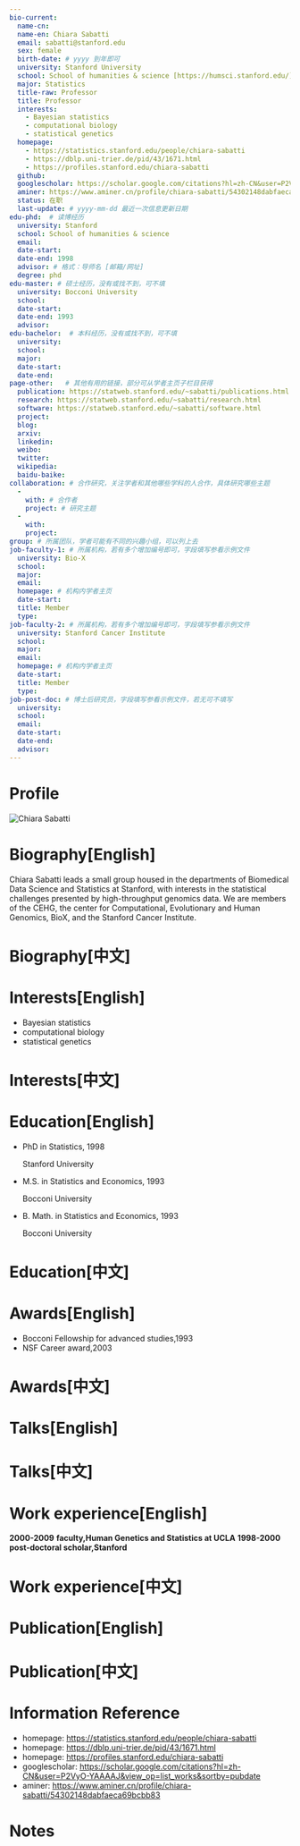 ```yaml
---
bio-current:
  name-cn: 
  name-en: Chiara Sabatti
  email: sabatti@stanford.edu
  sex: female
  birth-date: # yyyy 到年即可
  university: Stanford University 
  school: School of humanities & science [https://humsci.stanford.edu/]
  major: Statistics
  title-raw: Professor
  title: Professor
  interests: 
    - Bayesian statistics
    - computational biology
    - statistical genetics
  homepage:  
    - https://statistics.stanford.edu/people/chiara-sabatti 
    - https://dblp.uni-trier.de/pid/43/1671.html
    - https://profiles.stanford.edu/chiara-sabatti
  github: 
  googlescholar: https://scholar.google.com/citations?hl=zh-CN&user=P2VyO-YAAAAJ&view_op=list_works&sortby=pubdate
  aminer: https://www.aminer.cn/profile/chiara-sabatti/54302148dabfaeca69bcbb83
  status: 在职
  last-update: # yyyy-mm-dd 最近一次信息更新日期
edu-phd:  # 读博经历
  university: Stanford
  school: School of humanities & science
  email: 
  date-start: 
  date-end: 1998
  advisor: # 格式：导师名 [邮箱/网址]
  degree: phd
edu-master: # 硕士经历，没有或找不到，可不填
  university: Bocconi University
  school: 
  date-start: 
  date-end: 1993
  advisor:
edu-bachelor:  # 本科经历，没有或找不到，可不填
  university: 
  school: 
  major: 
  date-start: 
  date-end: 
page-other:   # 其他有用的链接，部分可从学者主页子栏目获得
  publication: https://statweb.stanford.edu/~sabatti/publications.html
  research: https://statweb.stanford.edu/~sabatti/research.html
  software: https://statweb.stanford.edu/~sabatti/software.html 
  project: 
  blog: 
  arxiv: 
  linkedin: 
  weibo:
  twitter:
  wikipedia:
  baidu-baike:
collaboration: # 合作研究，关注学者和其他哪些学科的人合作，具体研究哪些主题
  - 
    with: # 合作者
    project: # 研究主题
  - 
    with: 
    project: 
group: # 所属团队，学者可能有不同的兴趣小组，可以列上去
job-faculty-1: # 所属机构，若有多个增加编号即可，字段填写参看示例文件
  university: Bio-X
  school: 
  major: 
  email: 
  homepage: # 机构内学者主页
  date-start: 
  title: Member
  type: 
job-faculty-2: # 所属机构，若有多个增加编号即可，字段填写参看示例文件
  university: Stanford Cancer Institute
  school: 
  major: 
  email: 
  homepage: # 机构内学者主页
  date-start: 
  title: Member
  type: 
job-post-doc: # 博士后研究员，字段填写参看示例文件，若无可不填写
  university: 
  school: 
  email: 
  date-start: 
  date-end: 
  advisor: 
---
```


# Profile

![Chiara Sabatti](https://statistics.stanford.edu/sites/g/files/sbiybj6031/f/styles/large-square/public/Sabatti_2014.jpg?itok=0RIVd5KW)

# Biography[English]

Chiara Sabatti leads a small group housed in the departments of Biomedical Data Science and Statistics at Stanford, with interests in the statistical challenges presented by high-throughput genomics data. We are members of the CEHG, the center for Computational, Evolutionary and Human Genomics, BioX, and the Stanford Cancer Institute.

# Biography[中文]

# Interests[English]

- Bayesian statistics
- computational biology
- statistical genetics

# Interests[中文]

# Education[English]

- PhD in Statistics, 1998
    
    Stanford University

- M.S. in Statistics and Economics, 1993
    
    Bocconi University

- B. Math. in Statistics and Economics, 1993
    
    Bocconi University

# Education[中文]

# Awards[English]

- Bocconi Fellowship for advanced studies,1993
- NSF Career award,2003

# Awards[中文]

# Talks[English]

# Talks[中文]

# Work experience[English]

**2000-2009** **faculty,Human Genetics and Statistics at UCLA**
**1998-2000** **post-doctoral scholar,Stanford**

# Work experience[中文]

# Publication[English]

# Publication[中文]

# Information Reference

- homepage: https://statistics.stanford.edu/people/chiara-sabatti 
- homepage: https://dblp.uni-trier.de/pid/43/1671.html
- homepage: https://profiles.stanford.edu/chiara-sabatti
- googlescholar: https://scholar.google.com/citations?hl=zh-CN&user=P2VyO-YAAAAJ&view_op=list_works&sortby=pubdate
- aminer: https://www.aminer.cn/profile/chiara-sabatti/54302148dabfaeca69bcbb83

# Notes